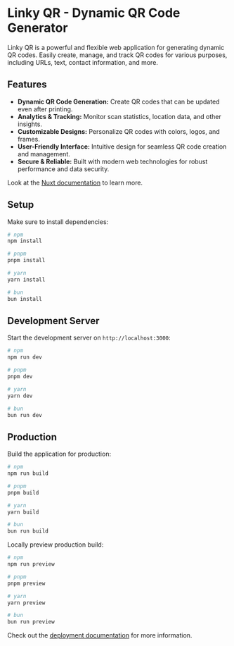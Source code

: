 # Linky QR - Dynamic QR Code Generator

Linky QR is a powerful and flexible web application for generating dynamic QR codes. Easily create, manage, and track QR codes for various purposes, including URLs, text, contact information, and more.

## Features

- **Dynamic QR Code Generation:** Create QR codes that can be updated even after printing.
- **Analytics & Tracking:** Monitor scan statistics, location data, and other insights.
- **Customizable Designs:** Personalize QR codes with colors, logos, and frames.
- **User-Friendly Interface:** Intuitive design for seamless QR code creation and management.
- **Secure & Reliable:** Built with modern web technologies for robust performance and data security.

Look at the [Nuxt documentation](https://nuxt.com/docs/getting-started/introduction) to learn more.

## Setup

Make sure to install dependencies:

```bash
# npm
npm install

# pnpm
pnpm install

# yarn
yarn install

# bun
bun install
```

## Development Server

Start the development server on `http://localhost:3000`:

```bash
# npm
npm run dev

# pnpm
pnpm dev

# yarn
yarn dev

# bun
bun run dev
```

## Production

Build the application for production:

```bash
# npm
npm run build

# pnpm
pnpm build

# yarn
yarn build

# bun
bun run build
```

Locally preview production build:

```bash
# npm
npm run preview

# pnpm
pnpm preview

# yarn
yarn preview

# bun
bun run preview
```

Check out the [deployment documentation](https://nuxt.com/docs/getting-started/deployment) for more information.
